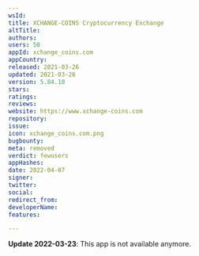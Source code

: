 ```yaml
---
wsId: 
title: XCHANGE-COINS Cryptocurrency Exchange
altTitle: 
authors: 
users: 50
appId: xchange_coins.com
appCountry: 
released: 2021-03-26
updated: 2021-03-26
version: 5.84.10
stars: 
ratings: 
reviews: 
website: https://www.xchange-coins.com
repository: 
issue: 
icon: xchange_coins.com.png
bugbounty: 
meta: removed
verdict: fewusers
appHashes: 
date: 2022-04-07
signer: 
twitter: 
social: 
redirect_from: 
developerName: 
features: 

---
```


**Update 2022-03-23**: This app is not available anymore.
